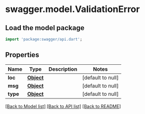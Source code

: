 # swagger.model.ValidationError

## Load the model package
```dart
import 'package:swagger/api.dart';
```

## Properties
Name | Type | Description | Notes
------------ | ------------- | ------------- | -------------
**loc** | [**Object**](Object.md) |  | [default to null]
**msg** | [**Object**](Object.md) |  | [default to null]
**type** | [**Object**](Object.md) |  | [default to null]

[[Back to Model list]](../README.md#documentation-for-models) [[Back to API list]](../README.md#documentation-for-api-endpoints) [[Back to README]](../README.md)

